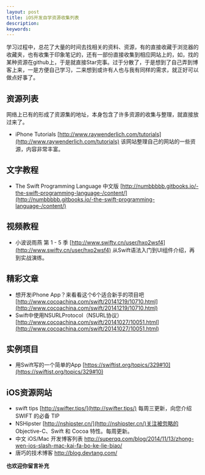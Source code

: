 ```yaml
---
layout: post
title: iOS开发自学资源收集列表
description:
keywords:
---
```

学习过程中，总花了大量的时间去找相关的资料、资源，有的直接收藏于浏览器的收藏夹，也有收集于印象笔记的，还有一部份直接收集到相应网站上的，如，找的某种资源在github上，于是就直接Star完事。过于分散了，于是想到了自己弄到博客上来，一是方便自己学习，二来想到或许有人也与我有同样的需求，就正好可以做点好事了。

## 资源列表

网络上已有的形成了资源集的地址，本身包含了许多资源的收集与整理，就直接放过来了。

- iPhone Tutorials [http://www.raywenderlich.com/tutorials](http://www.raywenderlich.com/tutorials) 该网站整理自己的网站的一些资源，内容非常丰富。

## 文字教程

- The Swift Programming Language 中文版 [http://numbbbbb.gitbooks.io/-the-swift-programming-language-/content/](http://numbbbbb.gitbooks.io/-the-swift-programming-language-/content/)

## 视频教程
- 小波说雨燕 第 1 - 5 季 [http://www.swiftv.cn/user/hxo2wsf4](http://www.swiftv.cn/user/hxo2wsf4) 从Swift语法入门到UI组件介绍，再到实战演练。

## 精彩文章

- 想开发iPhone App？来看看这个6个适合新手的项目吧 [http://www.cocoachina.com/swift/20141219/10710.html](http://www.cocoachina.com/swift/20141219/10710.html)
- Swift中使用NSURLProtocol（NSURL协议）[http://www.cocoachina.com/swift/20141027/10051.html](http://www.cocoachina.com/swift/20141027/10051.html)

## 实例项目

- 用Swift写的一个简单的App [https://swiftist.org/topics/329#10](https://swiftist.org/topics/329#10)

## iOS资源网站

- swift tips [http://swifter.tips/](http://swifter.tips/) 每周三更新，向您介绍 SWIFT 的必备 TIP
- NSHipster [http://nshipster.cn/](http://nshipster.cn/)关注被忽略的 Objective-C、Swift 和 Cocoa 特性。每周更新。
- 中文 iOS/Mac 开发博客列表 <http://superqq.com/blog/2014/11/13/zhong-wen-ios-slash-mac-kai-fa-bo-ke-lie-biao/>
- 唐巧的技术博客 <http://blog.devtang.com/>

**也欢迎你留言补充**

